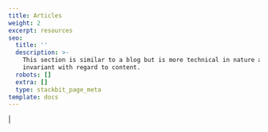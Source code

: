 ```yaml
---
title: Articles
weight: 2
excerpt: resources
seo:
  title: ''
  description: >-
    This section is similar to a blog but is more technical in nature and time
    invariant with regard to content.
  robots: []
  extra: []
  type: stackbit_page_meta
template: docs
---
```



<div id="search"></div>



<div id="search" />

|<div id="search"></div>



<div id="search" />


<div id="search"></div>



<div id="search" />




<span id="search"></span>